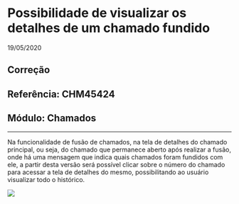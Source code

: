 # Possibilidade de visualizar os detalhes de um chamado fundido
19/05/2020
## Correção
## Referência: CHM45424
## Módulo: Chamados
***

Na funcionalidade de fusão de chamados, na tela de detalhes do chamado principal, ou seja, do chamado que permanece aberto após realizar a fusão, onde há uma mensagem que indica quais chamados foram fundidos com ele, a partir desta versão será possível clicar sobre o número do chamado para acessar a tela de detalhes do mesmo, possibilitando ao usuário visualizar todo o histórico.

![]([PATH_IMG]/CHM45424_chamados_fundidos.png)
